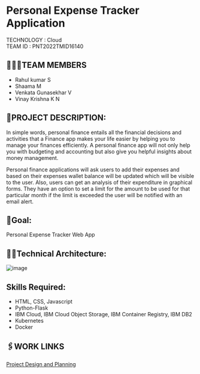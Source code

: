 

# Personal Expense Tracker Application
TECHNOLOGY : Cloud <br>
TEAM ID : PNT2022TMID16140

## 👨‍👩‍👦TEAM MEMBERS
- Rahul kumar S
- Shaama M
- Venkata Gunasekhar V
- Vinay Krishna K N


## 📒PROJECT DESCRIPTION:
In simple words, personal finance entails all the financial decisions and activities that a Finance app makes your life easier by helping you to manage your finances efficiently. A personal finance app will not only help you with budgeting and accounting but also give you helpful insights about money management.<br>


Personal finance applications will ask users to add their expenses and based on their expenses wallet balance will be updated which will be visible to the user.  Also, users can get an analysis of their expenditure in graphical forms. They have an option to set a limit for the amount to be used for that particular month if the limit is exceeded the user will be notified with an email alert.
<br>

## 📖Goal:
Personal Expense Tracker Web App


## 👨‍💻Technical Architecture:
![image](https://user-images.githubusercontent.com/113816385/194369527-8b502677-b269-4120-a914-d16312d1bab1.png)

## Skills Required:
- HTML, CSS, Javascript
- Python-Flask
- IBM Cloud, IBM Cloud Object Storage, IBM Container Registry, IBM DB2
- Kubernetes
- Docker


## 🖇️WORK LINKS
<a href="https://github.com/IBM-EPBL/IBM-Project-6778-1658837124/tree/main/Project_Design_and_Planning"> Project Design and Planning</a> <br>
